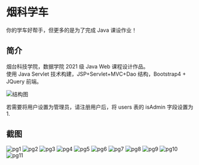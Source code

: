 # 烟科学车

你的学车好帮手，但更多的是为了完成 Java 课设作业！

## 简介

烟台科技学院，数据学院 2021 级 Java Web 课程设计作品。  
使用 Java Servlet 技术构建，JSP+Servlet+MVC+Dao 结构，Bootstrap4 + JQuery 前端。  

![结构图](https://github.com/Ghost-chu/DriveLicenseStudy/assets/30802565/d181b70c-6509-421a-a179-ca64a720c49d)

若需要将用户设置为管理员，请注册用户后，将 users 表的 isAdmin 字段设置为 1.

## 截图

![pg1](https://github.com/Ghost-chu/DriveLicenseStudy/assets/30802565/71f9a6a5-8268-40ec-b526-e69317b44339)
![pg2](https://github.com/Ghost-chu/DriveLicenseStudy/assets/30802565/35c1e155-55f8-464a-a4ee-82912f89dbab)
![pg3](https://github.com/Ghost-chu/DriveLicenseStudy/assets/30802565/f484c23c-1107-4c1c-96f3-01dba80caa38)
![pg4](https://github.com/Ghost-chu/DriveLicenseStudy/assets/30802565/4c16c37e-dbf6-46f6-b6d0-98177946412c)
![pg5](https://github.com/Ghost-chu/DriveLicenseStudy/assets/30802565/16fc1848-e885-4820-8e2a-acccc67ef514)
![pg6](https://github.com/Ghost-chu/DriveLicenseStudy/assets/30802565/5c61dc1b-bc83-46a9-89b3-96771bb11de2)
![pg7](https://github.com/Ghost-chu/DriveLicenseStudy/assets/30802565/2f5609f9-5f87-4dda-9bbf-e3cbdac0c9a8)
![pg8](https://github.com/Ghost-chu/DriveLicenseStudy/assets/30802565/db6a0a43-c470-447c-a8e5-423fb782d15a)
![pg9](https://github.com/Ghost-chu/DriveLicenseStudy/assets/30802565/3a1d3f8f-ba18-4f4d-8e01-bb27a92577ee)
![pg10](https://github.com/Ghost-chu/DriveLicenseStudy/assets/30802565/2e27e7c8-f430-4688-9473-9cad3e213d77)
![pg11](https://github.com/Ghost-chu/DriveLicenseStudy/assets/30802565/f5d74f1e-4e01-4531-8f34-278a1ade313d)

